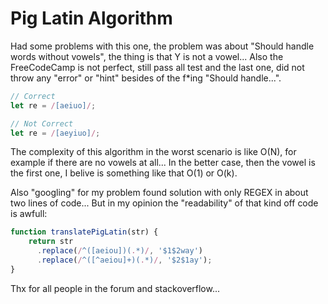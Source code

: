 Pig Latin Algorithm
===================

Had some problems with this one, the problem was about "Should handle words without vowels", the thing is that Y is not a vowel... Also the FreeCodeCamp is not perfect, still pass all test and the last one, did not throw any "error" or "hint" besides of the f*ing "Should handle...".

```javascript
// Correct
let re = /[aeiuo]/;

// Not Correct
let re = /[aeyiuo]/;
```

The complexity of this algorithm in the worst scenario is like O(N), for example if there are no vowels at all... In the better case, then the vowel is the first one, I belive is something like that O(1) or O(k).

Also "googling" for my problem found solution with only REGEX in about two lines of code... But in my opinion the "readability" of that kind off code is awfull:

```javascript
function translatePigLatin(str) {
    return str
      .replace(/^([aeiou])(.*)/, '$1$2way')
      .replace(/^([^aeiou]+)(.*)/, '$2$1ay');
}
```

Thx for all people in the forum and stackoverflow...